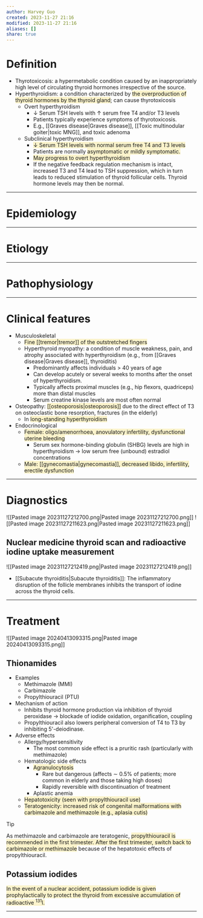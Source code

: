 ```yaml
---
author: Harvey Guo
created: 2023-11-27 21:16
modified: 2023-11-27 21:16
aliases: []
share: true
---
```

# Definition
- Thyrotoxicosis: a hypermetabolic condition caused by an inappropriately high level of circulating thyroid hormones irrespective of the source. 
- Hyperthyroidism: a condition characterized by <span style="background:rgba(240, 200, 0, 0.2)">the overproduction of thyroid hormones by the thyroid gland</span>; can cause thyrotoxicosis
	- Overt hyperthyroidism
		- ↓ Serum TSH levels with ↑ serum free T4 and/or T3 levels
		- Patients typically experience symptoms of thyrotoxicosis.
		- E.g., [[Graves disease|Graves disease]], [[Toxic multinodular goiter|toxic MNG]], and toxic adenoma
	- Subclinical hyperthyroidism
		- <span style="background:rgba(240, 200, 0, 0.2)">↓ Serum TSH levels with normal serum free T4 and T3 levels</span>
		- Patients are normally <span style="background:rgba(240, 200, 0, 0.2)">asymptomatic or mildly symptomatic.</span>
		- <span style="background:rgba(240, 200, 0, 0.2)">May progress to overt hyperthyroidism</span>
		- If the negative feedback regulation mechanism is intact, increased T3 and T4 lead to TSH suppression, which in turn leads to reduced stimulation of thyroid follicular cells. Thyroid hormone levels may then be normal.

---
# Epidemiology


---
# Etiology


---
# Pathophysiology


---
# Clinical features
- Musculoskeletal
	- <span style="background:rgba(240, 200, 0, 0.2)">Fine [[tremor|tremor]] of the outstretched fingers</span>
	- Hyperthyroid myopathy: a condition of muscle weakness, pain, and atrophy associated with hyperthyroidism (e.g., from [[Graves disease|Graves disease]], thyroiditis)
		- Predominantly affects individuals > 40 years of age
		- Can develop acutely or several weeks to months after the onset of hyperthyroidism.
		- Typically affects proximal muscles (e.g., hip flexors, quadriceps) more than distal muscles
		- Serum creatine kinase levels are most often normal
- Osteopathy: <span style="background:rgba(240, 200, 0, 0.2)">[[osteoporosis|osteoporosis]]</span> due to the direct effect of T3 on osteoclastic bone resorption, fractures (in the elderly)
	- In <span style="background:rgba(240, 200, 0, 0.2)">long-standing hyperthyroidism</span>
- Endocrinological
	- <span style="background:rgba(240, 200, 0, 0.2)">Female: oligo/amenorrhoea, anovulatory infertility, dysfunctional uterine bleeding </span>
		- Serum sex hormone-binding globulin (SHBG) levels are high in hyperthyroidism → low serum free (unbound) estradiol concentrations
	- <span style="background:rgba(240, 200, 0, 0.2)">Male: [[gynecomastia|gynecomastia]], decreased libido, infertility, erectile dysfunction </span>

---
# Diagnostics
![[Pasted image 20231127212700.png|Pasted image 20231127212700.png]]
![[Pasted image 20231127211623.png|Pasted image 20231127211623.png]]
## Nuclear medicine thyroid scan and radioactive iodine uptake measurement
![[Pasted image 20231127212419.png|Pasted image 20231127212419.png]]
- [[Subacute thyroiditis|Subacute thyroiditis]]: The inflammatory disruption of the follicle membranes inhibits the transport of iodine across the thyroid cells.


---
# Treatment
![[Pasted image 20240413093315.png|Pasted image 20240413093315.png]]
## Thionamides
- Examples	
	- Methimazole (MMI)
	- Carbimazole
	- Propylthiouracil (PTU)
- Mechanism of action
	- Inhibits thyroid hormone production via inhibition of thyroid peroxidase → blockade of iodide oxidation, organification, coupling
	- Propylthiouracil also lowers peripheral conversion of T4 to T3 by inhibiting 5'-deiodinase.
- Adverse effects
	- Allergy/hypersensitivity
		- The most common side effect is a pruritic rash (particularly with methimazole)
	- Hematologic side effects
		- <span style="background:rgba(240, 200, 0, 0.2)">Agranulocytosis</span>
			- Rare but dangerous (affects ∼ 0.5% of patients; more common in elderly and those taking high doses)
			- Rapidly reversible with discontinuation of treatment
		- Aplastic anemia
	- <span style="background:rgba(240, 200, 0, 0.2)">Hepatotoxicity (seen with propylthiouracil use)</span>
	- <span style="background:rgba(240, 200, 0, 0.2)">Teratogenicity: increased risk of congenital malformations with carbimazole and methimazole (e.g., aplasia cutis)</span>

>[!tip] 
>As methimazole and carbimazole are teratogenic, <span style="background:rgba(240, 200, 0, 0.2)">propylthiouracil is recommended in the first trimester. After the first trimester, switch back to carbimazole or methimazole</span> because of the hepatotoxic effects of propylthiouracil.
## Potassium iodides
<span style="background:rgba(240, 200, 0, 0.2)">In the event of a nuclear accident, potassium iodide is given prophylactically to protect the thyroid from excessive accumulation of radioactive <sup>131</sup>I.</span>

---
